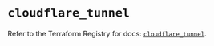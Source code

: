 # `cloudflare_tunnel`

Refer to the Terraform Registry for docs: [`cloudflare_tunnel`](https://registry.terraform.io/providers/cloudflare/cloudflare/4.3.0/docs/resources/tunnel).
